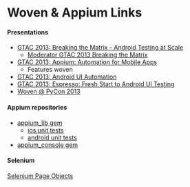 Woven & Appium Links
=====


#### Presentations

- [GTAC 2013: Breaking the Matrix - Android Testing at Scale](https://www.youtube.com/watch?v=uHoB0KzQGRg)
    - [Moderator GTAC 2013 Breaking the Matrix](https://www.google.com/moderator/#15/e=203275&t=203275.4d)
- [GTAC 2013: Appium: Automation for Mobile Apps](https://www.youtube.com/watch?v=1J0aXDbjiUE)
  - Features woven
- [GTAC 2013: Android UI Automation](https://www.youtube.com/watch?v=O1u8iBLUFL0)
- [GTAC 2013: Espresso: Fresh Start to Android UI Testing](https://www.youtube.com/watch?v=T7ugmCuNxDU)
- [Woven @ PyCon 2013](https://www.youtube.com/watch?feature=player_detailpage&v=DhOv3HegnIw)

#### Appium repositories

- [appium_lib gem](https://github.com/appium/ruby_lib)
  - [ios unit tests](https://github.com/appium/ruby_lib_ios)
  - [android unit tests](https://github.com/appium/ruby_lib_android)
- [appium_console gem](https://github.com/appium/ruby_console)

#### Selenium

[Selenium Page Objects](https://code.google.com/p/selenium/wiki/PageObjects)
